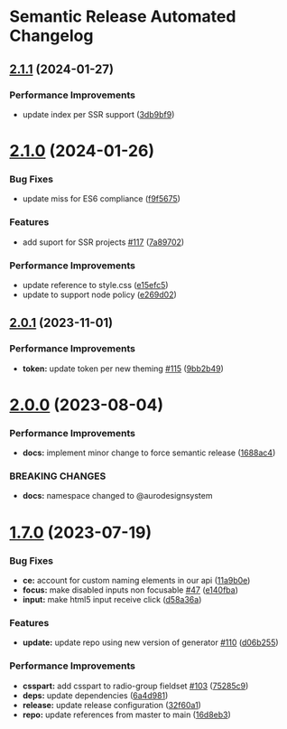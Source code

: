 # Semantic Release Automated Changelog

## [2.1.1](https://github.com/AlaskaAirlines/auro-radio/compare/v2.1.0...v2.1.1) (2024-01-27)


### Performance Improvements

* update index per SSR support ([3db9bf9](https://github.com/AlaskaAirlines/auro-radio/commit/3db9bf98f6da8b7019857d7dd23e83a078752784))

# [2.1.0](https://github.com/AlaskaAirlines/auro-radio/compare/v2.0.1...v2.1.0) (2024-01-26)


### Bug Fixes

* update miss for ES6 compliance ([f9f5675](https://github.com/AlaskaAirlines/auro-radio/commit/f9f567594ca99fce9c37f26753402fb55633bccd))


### Features

* add suport for SSR projects [#117](https://github.com/AlaskaAirlines/auro-radio/issues/117) ([7a89702](https://github.com/AlaskaAirlines/auro-radio/commit/7a89702df1c4cec1438d520748ba56651b935b44))


### Performance Improvements

* update reference to style.css ([e15efc5](https://github.com/AlaskaAirlines/auro-radio/commit/e15efc55a53b2afb76cd8e82863b714785b7de55))
* update to support node policy ([e269d02](https://github.com/AlaskaAirlines/auro-radio/commit/e269d02deb542d5eae1b4084c56aee3eb0e2348d))

## [2.0.1](https://github.com/AlaskaAirlines/auro-radio/compare/v2.0.0...v2.0.1) (2023-11-01)


### Performance Improvements

* **token:** update token per new theming [#115](https://github.com/AlaskaAirlines/auro-radio/issues/115) ([9bb2b49](https://github.com/AlaskaAirlines/auro-radio/commit/9bb2b49785ad28a721c399be3a42ebd3a830a36b))

# [2.0.0](https://github.com/AlaskaAirlines/auro-radio/compare/v1.7.0...v2.0.0) (2023-08-04)


### Performance Improvements

* **docs:** implement minor change to force semantic release ([1688ac4](https://github.com/AlaskaAirlines/auro-radio/commit/1688ac40f59ff613076da9419aa994fd16b013dd))


### BREAKING CHANGES

* **docs:** namespace changed to @aurodesignsystem

# [1.7.0](https://github.com/AlaskaAirlines/auro-radio/compare/v1.6.2...v1.7.0) (2023-07-19)


### Bug Fixes

* **ce:** account for custom naming elements in our api ([11a9b0e](https://github.com/AlaskaAirlines/auro-radio/commit/11a9b0e13679eac491fdbf7408e63f4823099661))
* **focus:** make disabled inputs non focusable [#47](https://github.com/AlaskaAirlines/auro-radio/issues/47) ([e140fba](https://github.com/AlaskaAirlines/auro-radio/commit/e140fba7f8914bbcefbb6d87f1dcccc906cd0e40))
* **input:** make html5 input receive click ([d58a36a](https://github.com/AlaskaAirlines/auro-radio/commit/d58a36aeb8b5a0a41b1ad6dbeaf0eff8b2378252))


### Features

* **update:** update repo using new version of generator [#110](https://github.com/AlaskaAirlines/auro-radio/issues/110) ([d06b255](https://github.com/AlaskaAirlines/auro-radio/commit/d06b2559143884614ae2ff1b26a414136bf22c85))


### Performance Improvements

* **csspart:** add csspart to radio-group fieldset [#103](https://github.com/AlaskaAirlines/auro-radio/issues/103) ([75285c9](https://github.com/AlaskaAirlines/auro-radio/commit/75285c97ea2e39241ef3def5d2abfdd68fa3fb21))
* **deps:** update dependencies ([6a4d981](https://github.com/AlaskaAirlines/auro-radio/commit/6a4d9811c4779c0a467c135d96a9fcf00f0aed6b))
* **release:** update release configuration ([32f60a1](https://github.com/AlaskaAirlines/auro-radio/commit/32f60a1fbbb1b456ea68c6536ea18961b58e43de))
* **repo:** update references from master to main ([16d8eb3](https://github.com/AlaskaAirlines/auro-radio/commit/16d8eb361095754072cea03f319cdcb93c4af732))

